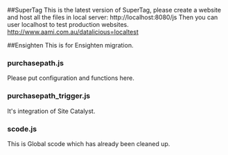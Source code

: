 ##SuperTag
This is the latest version of SuperTag, please create a website and host all the files in local server:
http://localhost:8080/js
Then you can user localhost to test production websites.
http://www.aami.com.au/datalicious=localtest

##Ensighten
This is for Ensighten migration.

### purchasepath.js
Please put configuration and functions here.

### purchasepath_trigger.js
It's integration of Site Catalyst.

### scode.js
This is Global scode which has already been cleaned up.
